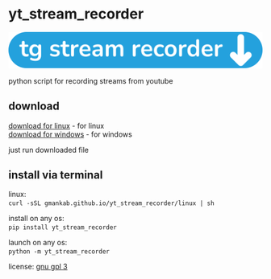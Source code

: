# yt_stream_recorder

<img src="https://github.com/gmankab/yt_stream_recorder/raw/main/yt_stream_recorder/icons/wide.png">

python script for recording streams from youtube

## download

[download for linux](https://github.com/gmankab/reposter/releases/download/yt_stream_recorder_launcher/yt_stream_recorder.sh) - for linux  
[download for windows](https://github.com/gmankab/reposter/releases/download/yt_stream_recorder_launcher/yt_stream_recorder.bat) - for windows

just run downloaded file

## install via terminal

linux:  
`curl -sSL gmankab.github.io/yt_stream_recorder/linux | sh`

install on any os:  
`pip install yt_stream_recorder`

launch on any os:  
`python -m yt_stream_recorder`

license: [gnu gpl 3](https://gnu.org/licenses/gpl-3.0.en.html)
